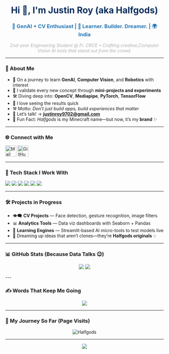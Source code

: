 <h1 align="center" style="color:#0A2F5C;">Hi 👋, I'm Justin Roy (aka Halfgods)</h1>
<h3 align="center" style="color:#2978B5;">🚀 GenAI + CV Enthusiast | 🧠 Learner. Builder. Dreamer. | 🌍 India</h3>

<p align="center">
  <em style="color: #b0b0b0;">2nd-year Engineering Student @ Fr. CRCE • Crafting creative,Computer Vision AI tools that stand out from the crowd.</em>
</p>

---

### 💫 About Me  
- 🎯 On a journey to learn **GenAI**, **Computer Vision**, and **Robotics** with interest
- 🧪 I validate every new concept through **mini-projects and experiments**  
- 🛠️ Diving deep into: **OpenCV**, **Mediapipe**, **PyTorch**, **TensorFlow**  
- 💭 I love seeing the results quick
- ⚒️ Motto: *Don’t just build apps, build experiences that matter*  
- 💌 Let’s talk! → **justinroy9702@gmail.com**  
- 🧝 Fun Fact: *Halfgods* is my Minecraft name—but now, it’s my **brand** ✨

---

### 🌐 Connect with Me  
<p align="left">
  <a href="mailto:justinroy9702@gmail.com"><img src="https://img.icons8.com/color/48/gmail-new.png" width="35" title="Mail Me"/></a>
  <a href="https://github.com/Halfgods"><img src="https://img.icons8.com/ios-glyphs/48/ffffff/github.png" width="35" title="GitHub"/></a>
  <!-- LinkedIn/Twitter can be added here later -->
</p>

---

### 🧰 Tech Stack I Work With  
<p align="left">
  <img src="https://img.shields.io/badge/Python-0A2F5C?style=for-the-badge&logo=python&logoColor=ffdd54" />
  <img src="https://img.shields.io/badge/OpenCV-1B3B6F?style=for-the-badge&logo=opencv&logoColor=white" />
  <img src="https://img.shields.io/badge/Numpy-013243?style=for-the-badge&logo=numpy&logoColor=white" />
  <img src="https://img.shields.io/badge/Pandas-150458?style=for-the-badge&logo=pandas&logoColor=white" />
  <img src="https://img.shields.io/badge/Seaborn-3776AB?style=for-the-badge&logo=python&logoColor=white" />
  <img src="https://img.shields.io/badge/HTML5-1E3C72?style=for-the-badge&logo=html5&logoColor=white" />
</p>

---

### 🛠️ Projects in Progress  
- 👁️‍🗨️ **CV Projects** — Face detection, gesture recognition, image filters  
- 📊 **Analytics Tools** — Data viz dashboards with Seaborn + Pandas  
- 🧪 **Learning Engines** — Streamlit-based AI micro-tools to test models live  
- 🧠 Dreaming up ideas that aren’t clones—they’re **Halfgods originals** 💡

---

### 📊 GitHub Stats (Because Data Talks 😉)
<p align="center">
  <img src="https://github-readme-stats.vercel.app/api?username=Halfgods&theme=radical&show_icons=true&count_private=true" />

  <img src="https://github-readme-stats.vercel.app/api/top-langs/?username=Halfgods&layout=compact&theme=radical" />
</p>
---

### ✍️ Words That Keep Me Going  
<p align="center">
  <img src="https://quotes-github-readme.vercel.app/api?type=horizontal&theme=tokyonight" />
</p>

---

### 🧭 My Journey So Far (Page Visits)
<p align="center">
  <img src="https://komarev.com/ghpvc/?username=Halfgods&style=for-the-badge&color=1B3B6F" alt="Halfgods" />
</p>

---

<p align="center">
  <img src="https://readme-typing-svg.herokuapp.com?font=Fira+Code&size=22&weight=700&pause=1000&color=1E90FF&center=true&vCenter=true&width=550&lines=Keep+building...;Keep+learning...;Keep+being+you+💙+By+Halfgods+=)" />
</p>


<!--
Crafted with ❤️ by Justin Roy | Didi-approved 🫶 | Inspired by the grind, powered by curiosity.
-->
